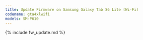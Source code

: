 ```yaml
---
title: Update Firmware on Samsung Galaxy Tab S6 Lite (Wi-Fi)
codename: gta4xlwifi
models: SM-P610
---
```


{% include fw_update.md %}
